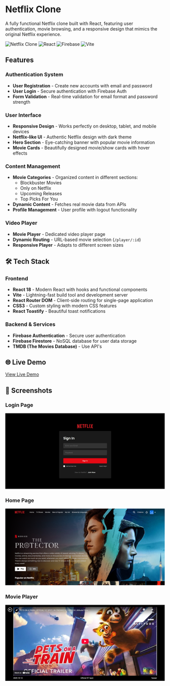 # Netflix Clone

A fully functional Netflix clone built with React, featuring user authentication, movie browsing, and a responsive design that mimics the original Netflix experience.

![Netflix Clone](https://img.shields.io/badge/Netflix-Clone-red?style=for-the-badge&logo=netflix)
![React](https://img.shields.io/badge/React-20232A?style=for-the-badge&logo=react&logoColor=61DAFB)
![Firebase](https://img.shields.io/badge/Firebase-039BE5?style=for-the-badge&logo=Firebase&logoColor=white)
![Vite](https://img.shields.io/badge/Vite-646CFF?style=for-the-badge&logo=vite&logoColor=white)

## Features

### **Authentication System**
- **User Registration** - Create new accounts with email and password
- **User Login** - Secure authentication with Firebase Auth
- **Form Validation** - Real-time validation for email format and password strength

### **User Interface**
- **Responsive Design** - Works perfectly on desktop, tablet, and mobile devices
- **Netflix-like UI** - Authentic Netflix design with dark theme
- **Hero Section** - Eye-catching banner with popular movie information
- **Movie Cards** - Beautifully designed movie/show cards with hover effects

### **Content Management**
- **Movie Categories** - Organized content in different sections:
  - Blockbuster Movies
  - Only on Netflix
  - Upcoming Releases
  - Top Picks For You
- **Dynamic Content** - Fetches real movie data from APIs
- **Profile Management** - User profile with logout functionality

### **Video Player**
- **Movie Player** - Dedicated video player page
- **Dynamic Routing** - URL-based movie selection (`/player/:id`)
- **Responsive Player** - Adapts to different screen sizes


## 🛠️ Tech Stack

### **Frontend**
- **React 18** - Modern React with hooks and functional components
- **Vite** - Lightning-fast build tool and development server
- **React Router DOM** - Client-side routing for single-page application
- **CSS3** - Custom styling with modern CSS features
- **React Toastify** - Beautiful toast notifications

### **Backend & Services**
- **Firebase Authentication** - Secure user authentication
- **Firebase Firestore** - NoSQL database for user data storage
- **TMDB (The Movies Database)** - Use API's


## 🌐 Live Demo

[View Live Demo](https://netflix-clone-pi-hazel-40.vercel.app)

## 📸 Screenshots

### Login Page
![Login Page](https://github.com/AbdullahProjects/netflix_clone/blob/main/src/assets/demo/Login%20Screen.png)

### Home Page
![Home Page](https://github.com/AbdullahProjects/netflix_clone/blob/main/src/assets/demo/Hero%20Section.png)

### Movie Player
![Movie Player](https://github.com/AbdullahProjects/netflix_clone/blob/main/src/assets/demo/Video%20Player%20Screen.png)
